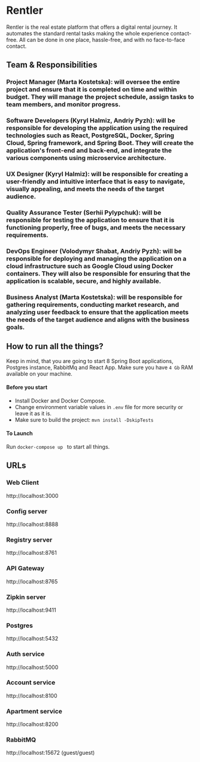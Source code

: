 # Rentler

Rentler is the real estate platform that offers a digital rental journey. It automates the standard rental tasks making the whole experience contact-free. All can be done in one place, hassle-free, and with no face-to-face contact.

## Team & Responsibilities 
### Project Manager (Marta Kostetska): will oversee the entire project and ensure that it is completed on time and within budget. They will manage the project schedule, assign tasks to team members, and monitor progress. 
### Software Developers (Kyryl Halmiz, Andriy Pyzh): will be responsible for developing the application using the required technologies such as React, PostgreSQL, Docker, Spring Cloud, Spring framework, and Spring Boot. They will create the application's front-end and back-end, and integrate the various components using microservice architecture. 
### UX Designer (Kyryl Halmiz):  will be responsible for creating a user-friendly and intuitive interface that is easy to navigate, visually appealing, and meets the needs of the target audience. 
### Quality Assurance Tester (Serhii Pylypchuk): will be responsible for testing the application to ensure that it is functioning properly, free of bugs, and meets the necessary requirements. 
### DevOps Engineer (Volodymyr Shabat, Andriy Pyzh): will be responsible for deploying and managing the application on a cloud infrastructure such as Google Cloud using Docker containers. They will also be responsible for ensuring that the application is scalable, secure, and highly available. 
### Business Analyst (Marta Kostetska): will be responsible for gathering requirements, conducting market research, and analyzing user feedback to ensure that the application meets the needs of the target audience and aligns with the business goals.

## How to run all the things?

Keep in mind, that you are going to start 8 Spring Boot applications, Postgres instance, RabbitMq and React App. 
Make sure you have `4 Gb` RAM available on your machine.

#### Before you start
- Install Docker and Docker Compose.
- Change environment variable values in `.env` file for more security or leave it as it is.
- Make sure to build the project: `mvn install -DskipTests`

#### To Launch
Run `docker-compose up ` to start all things.





## URLs

### Web Client

http://localhost:3000

### Config server

http://localhost:8888

### Registry server

http://localhost:8761

### API Gateway

http://localhost:8765

### Zipkin server

http://localhost:9411

### Postgres

http://localhost:5432

### Auth service

http://localhost:5000

### Account service

http://localhost:8100

### Apartment service

http://localhost:8200

### RabbitMQ

http://localhost:15672 (guest/guest)
